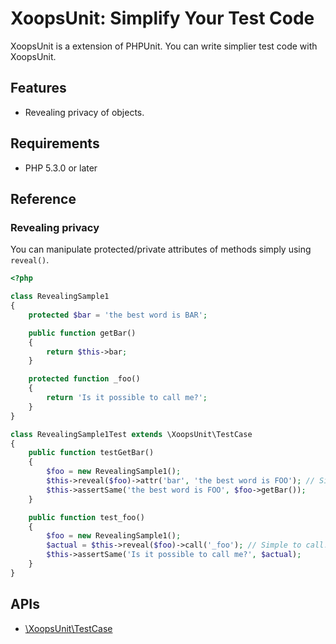 # XoopsUnit: Simplify Your Test Code

XoopsUnit is a extension of PHPUnit. You can write simplier test code with XoopsUnit. 

## Features

* Revealing privacy of objects.

## Requirements

* PHP 5.3.0 or later

## Reference

### Revealing privacy

You can manipulate protected/private attributes of methods simply using ```reveal()```. 

```php
<?php

class RevealingSample1
{
	protected $bar = 'the best word is BAR';

	public function getBar()
	{
		return $this->bar;
	}

	protected function _foo()
	{
		return 'Is it possible to call me?';
	}
}

class RevealingSample1Test extends \XoopsUnit\TestCase
{
	public function testGetBar()
	{
		$foo = new RevealingSample1();
		$this->reveal($foo)->attr('bar', 'the best word is FOO'); // Simple to manipulate!!
		$this->assertSame('the best word is FOO', $foo->getBar());
	}

	public function test_foo()
	{
		$foo = new RevealingSample1();
		$actual = $this->reveal($foo)->call('_foo'); // Simple to call!!
		$this->assertSame('Is it possible to call me?', $actual);
	}
}
```

## APIs

* [\XoopsUnit\TestCase](https://github.com/suin/xoopsunit/blob/master/Source/XoopsUnit/TestCaseInterface.php)
